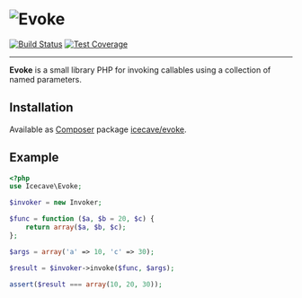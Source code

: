 # ![Evoke]

[![Build Status]](http://travis-ci.org/IcecaveStudios/evoke)
[![Test Coverage]](http://icecave.com.au/evoke/artifacts/tests/coverage)

---

**Evoke** is a small library PHP for invoking callables using a collection of named parameters.

## Installation

Available as [Composer](http://getcomposer.org) package [icecave/evoke](https://packagist.org/packages/icecave/evoke).

<!-- references -->
[Evoke]: http://icecave.com.au/assets/img/project-icons/icon-evoke.png
[Build Status]: https://raw.github.com/IcecaveStudios/evoke/gh-pages/artifacts/images/icecave/regular/build-status.png
[Test Coverage]: https://raw.github.com/IcecaveStudios/evoke/gh-pages/artifacts/images/icecave/regular/coverage.png

## Example

```php
<?php
use Icecave\Evoke;

$invoker = new Invoker;

$func = function ($a, $b = 20, $c) {
    return array($a, $b, $c);
};

$args = array('a' => 10, 'c' => 30);

$result = $invoker->invoke($func, $args);

assert($result === array(10, 20, 30));
```
